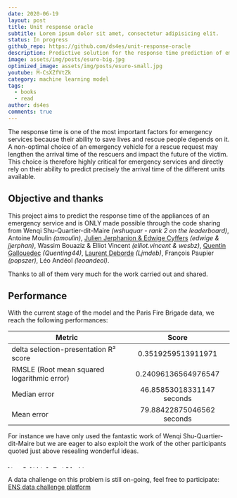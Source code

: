 ```yaml
---
date: 2020-06-19
layout: post
title: Unit response oracle
subtitle: Lorem ipsum dolor sit amet, consectetur adipisicing elit.
status: In progress
github_repo: https://github.com/ds4es/unit-response-oracle
description: Predictive solution for the response time prediction of emergency service intervention units
image: assets/img/posts/esuro-big.jpg
optimized_image: assets/img/posts/esuro-small.jpg
youtube: M-CsXZfVtZk
category: machine learning model
tags:
  - books
  - read
author: ds4es
comments: true
---
```


The response time is one of the most important factors for emergency services because their ability to save lives and rescue people depends on it. A non-optimal choice of an emergency vehicle for a rescue request may lengthen the arrival time of the rescuers and impact the future of the victim. This choice is therefore highly critical for emergency services and directly rely on their ability to predict precisely the arrival time of the different units available.


## Objective and thanks
This project aims to predict the response time of the appliances of an emergency service and is ONLY made possible through the code sharing from Wenqi Shu-Quartier-dit-Maire _(wshuquar - rank 2 on the leaderboard)_, Antoine Moulin _(amoulin)_, [Julien Jerphanion & Edwige Cyffers](https://gitlab.com/jjerphan/challenge-data-paris-fire-brigade) _(edwige & jjerphan)_, Wassim Bouaziz & Elliot Vincent _(elliot.vincent & wesbz)_, [Quentin Gallouedec](https://github.com/quenting44/predicting_response_times) _(Quenting44)_, [Laurent Deborde](https://github.com/ljmdeb/Pompiers) _(Ljmdeb)_, François Paupier _(popszer)_, Léo Andéol _(leoandeol)_.

Thanks to all of them very much for the work carried out and shared.

## Performance

With the current stage of the model and the Paris Fire Brigade data, we reach the following performances:

| Metric                                      | Score                     |
| ------------------------------------------- |:-------------------------:|
| delta selection-presentation R² score       | 0.3519259513911971        |
| RMSLE (Root mean squared logarithmic error) | 0.24096136564976547       |
| Median error                                | 46.85853018331147 seconds |
| Mean error                                  | 79.88422875046562 seconds |

For instance we have only used the fantastic work of Wenqi Shu-Quartier-dit-Maire but we are eager to also exploit the work of the other participants quoted just above resealing wonderful ideas.

<div class="row center">
  <p>
    <a href="https://github.com/ds4es/unit-response-oracle" id="download-button" class="btn-large waves-effect waves-light blue"><span style="vertical-align:middle;font-family:Roboto,sans-serif;color: #FFF"><big><strong>Take a look to the repo</strong></big></span></a>
</p>
</div>

A data challenge on this problem is still on-going, feel free to participate: [ENS data challenge platform](https://challengedata.ens.fr/challenges/21)